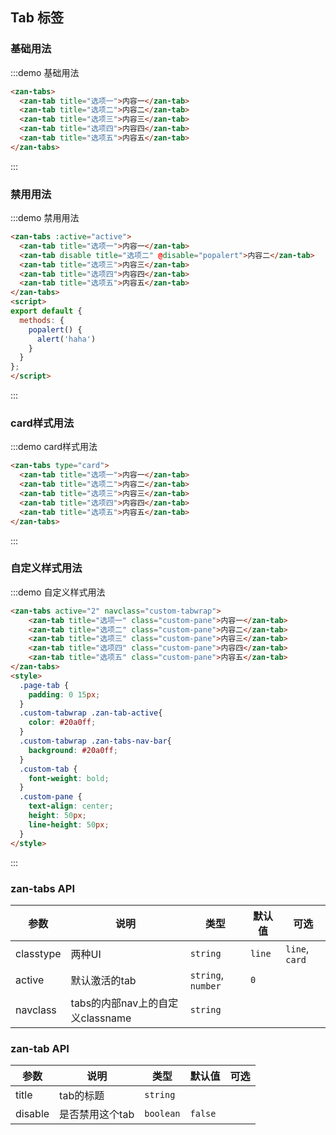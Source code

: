 <style>
@component-namespace demo {
  @b tab {
    .zan-tab__pane {
      background-color: #fff;
      padding: 20px;
    }
  }
}
</style>

<script>
export default {
  data() {
    return {
      active: 2
    };
  },
  mounted() {
    setTimeout(() => {
      this.active = 3;
    }, 1000);
  },
  methods: {
    popalert() {
      alert('haha')
    }
  }
};
</script>

## Tab 标签

### 基础用法

:::demo 基础用法
```html
<zan-tabs>
  <zan-tab title="选项一">内容一</zan-tab>
  <zan-tab title="选项二">内容二</zan-tab>
  <zan-tab title="选项三">内容三</zan-tab>
  <zan-tab title="选项四">内容四</zan-tab>
  <zan-tab title="选项五">内容五</zan-tab>
</zan-tabs>
```

:::
### 禁用用法
:::demo 禁用用法
```html
<zan-tabs :active="active">
  <zan-tab title="选项一">内容一</zan-tab>
  <zan-tab disable title="选项二" @disable="popalert">内容二</zan-tab>
  <zan-tab title="选项三">内容三</zan-tab>
  <zan-tab title="选项四">内容四</zan-tab>
  <zan-tab title="选项五">内容五</zan-tab>
</zan-tabs>
<script>
export default {
  methods: {
    popalert() {
      alert('haha')
    }
  }
};
</script>
```
:::

### card样式用法
:::demo card样式用法
```html
<zan-tabs type="card">
  <zan-tab title="选项一">内容一</zan-tab>
  <zan-tab title="选项二">内容二</zan-tab>
  <zan-tab title="选项三">内容三</zan-tab>
  <zan-tab title="选项四">内容四</zan-tab>
  <zan-tab title="选项五">内容五</zan-tab>
</zan-tabs>
```
:::
<style>
  .page-tab {
    padding: 0 15px;
  }
  .custom-tabwrap .zan-tab-active{
    color: #20a0ff;
  }
  .custom-tabwrap .zan-tabs-nav-bar{
    background: #20a0ff;
  }
  .custom-tab {
    font-weight: bold;
  }
  .custom-pane {
    text-align: center;
    height: 50px;
    line-height: 50px;
  }
</style>

### 自定义样式用法
:::demo 自定义样式用法
```html
<zan-tabs active="2" navclass="custom-tabwrap">
    <zan-tab title="选项一" class="custom-pane">内容一</zan-tab>
    <zan-tab title="选项二" class="custom-pane">内容二</zan-tab>
    <zan-tab title="选项三" class="custom-pane">内容三</zan-tab>
    <zan-tab title="选项四" class="custom-pane">内容四</zan-tab>
    <zan-tab title="选项五" class="custom-pane">内容五</zan-tab>
</zan-tabs>
<style>
  .page-tab {
    padding: 0 15px;
  }
  .custom-tabwrap .zan-tab-active{
    color: #20a0ff;
  }
  .custom-tabwrap .zan-tabs-nav-bar{
    background: #20a0ff;
  }
  .custom-tab {
    font-weight: bold;
  }
  .custom-pane {
    text-align: center;
    height: 50px;
    line-height: 50px;
  }
</style>
```
:::

### zan-tabs API

| 参数       | 说明      | 类型       | 默认值       | 可选      |
|-----------|-----------|-----------|-------------|-------------|
| classtype | 两种UI | `string`  | `line` |     `line`, `card`      |
| active | 默认激活的tab | `string`, `number`  | `0` |           |
| navclass | tabs的内部nav上的自定义classname | `string`  |  |           |


### zan-tab API
| 参数       | 说明      | 类型       | 默认值       | 可选       |
|-----------|-----------|-----------|-------------|-------------|
| title | tab的标题 | `string`  |         |          |
| disable | 是否禁用这个tab | `boolean`  | `false`      |           |

